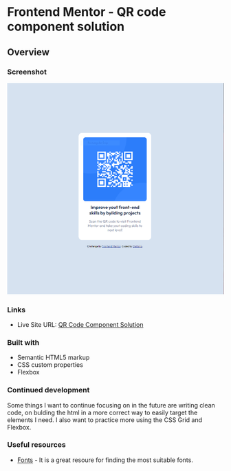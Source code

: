 # Frontend Mentor - QR code component solution

## Overview

### Screenshot

![](./images/solution.PNG)

### Links


- Live Site URL: [QR Code Component Solution](https://goat3ggs.github.io/qr-code-component/)

### Built with

- Semantic HTML5 markup
- CSS custom properties
- Flexbox

### Continued development

Some things I want to continue focusing on in the future are writing clean code, on bulding the html in a more correct way to easily target the elements I need. I also want to practice more using the CSS Grid and Flexbox.

### Useful resources

- [Fonts](https://fonts.google.com/) - It is a great resoure for finding the most suitable fonts.
